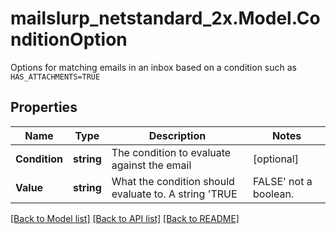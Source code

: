 # mailslurp_netstandard_2x.Model.ConditionOption
Options for matching emails in an inbox based on a condition such as `HAS_ATTACHMENTS=TRUE`

## Properties

Name | Type | Description | Notes
------------ | ------------- | ------------- | -------------
**Condition** | **string** | The condition to evaluate against the email | [optional] 
**Value** | **string** | What the condition should evaluate to. A string &#39;TRUE|FALSE&#39; not a boolean. | [optional] 

[[Back to Model list]](../README#documentation-for-models) [[Back to API list]](../README#documentation-for-api-endpoints) [[Back to README]](../README)

